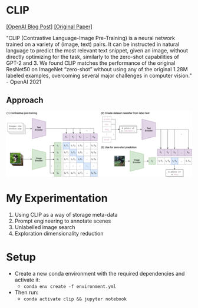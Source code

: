 # CLIP

[[OpenAI Blog Post]](https://openai.com/blog/clip/) [[Original Paper]](https://arxiv.org/abs/2103.00020)

"CLIP (Contrastive Language-Image Pre-Training) is a neural network trained on a variety of (image, text) pairs. It can be instructed in natural language to predict the most relevant text snippet, given an image, without directly optimizing for the task, similarly to the zero-shot capabilities of GPT-2 and 3. We found CLIP matches the performance of the original ResNet50 on ImageNet “zero-shot” without using any of the original 1.28M labeled examples, overcoming several major challenges in computer vision." - OpenAI 2021

## Approach
![CLIP](images/CLIP.png)

# My Experimentation
1. Using CLIP as a way of storage meta-data
2. Prompt engineering to annotate scenes
3. Unlabelled image search
4. Exploration dimensionality reduction

# Setup
- Create a new conda environment with the required dependencies and activate it:
  - ```conda env create -f environment.yml```
- Then run:
  - ```conda activate clip && jupyter notebook```